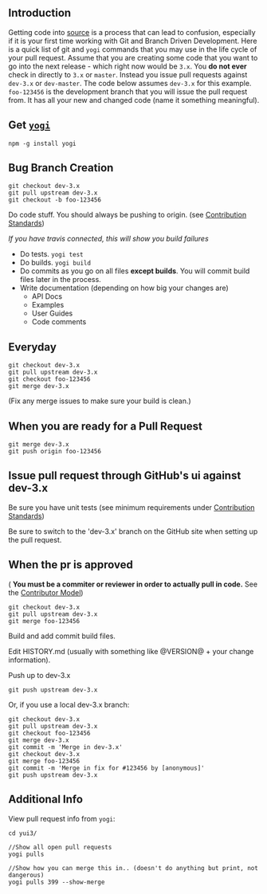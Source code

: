 Introduction
------------
Getting code into [source](https://github.com/yui/yui3) is a process that can lead to confusion, especially if it is your first time working with Git and Branch Driven Development. Here is a quick list of git and `yogi` commands that you may use in the life cycle of your pull request. Assume that you are creating some code that you want to go into the next release - which right now would be `3.x`. You **do not ever** check in directly to `3.x` or `master`. Instead you issue pull requests against `dev-3.x` or `dev-master`. The code below assumes `dev-3.x` for this example. `foo-123456` is the development branch that you will issue the pull request from. It has all your new and changed code (name it something meaningful).

Get [`yogi`](https://github.com/yui/yogi)
--------

`npm -g install yogi`

Bug Branch Creation
-------------------

```
git checkout dev-3.x
git pull upstream dev-3.x
git checkout -b foo-123456
```

Do code stuff. You should always be pushing to origin.
(see [Contribution Standards](https://github.com/yui/yui3/wiki/Contribution-Standards)) 

_If you have travis connected, this will show you build failures_

* Do tests. `yogi test`
* Do builds. `yogi build`
* Do commits as you go on all files **except builds**.  You will commit build files later in the process.
* Write documentation (depending on how big your changes are)
   * API Docs
   * Examples
   * User Guides
   * Code comments



Everyday
--------

```
git checkout dev-3.x
git pull upstream dev-3.x
git checkout foo-123456
git merge dev-3.x
```

(Fix any merge issues to make sure your build is clean.)

When you are ready for a Pull Request
-------------------------------------

```
git merge dev-3.x
git push origin foo-123456
```

Issue pull request through GitHub's ui against dev-3.x
-------------------------------------------

Be sure you have unit tests (see minimum requirements under [Contribution Standards](https://github.com/yui/yui3/wiki/Contribution-Standards))

Be sure to switch to the 'dev-3.x' branch on the GitHub site when setting up the pull request.
 
When the pr is approved
-----------------------

( **You must be a commiter or reviewer in order to actually pull in code.** See the [Contributor Model](https://github.com/yui/yui3/wiki/Contributor-Model))

```
git checkout dev-3.x
git pull upstream dev-3.x
git merge foo-123456
```

Build and add commit build files.

Edit HISTORY.md (usually with something like @VERSION@ + your change information).

Push up to dev-3.x

`git push upstream dev-3.x`

Or, if you use a local dev-3.x branch:
```
git checkout dev-3.x
git pull upstream dev-3.x
git checkout foo-123456
git merge dev-3.x
git commit -m 'Merge in dev-3.x'
git checkout dev-3.x
git merge foo-123456
git commit -m 'Merge in fix for #123456 by [anonymous]'
git push upstream dev-3.x
```

Additional Info
---------------
View pull request info from `yogi`:
```
cd yui3/

//Show all open pull requests
yogi pulls 

//Show how you can merge this in.. (doesn't do anything but print, not dangerous)
yogi pulls 399 --show-merge
```